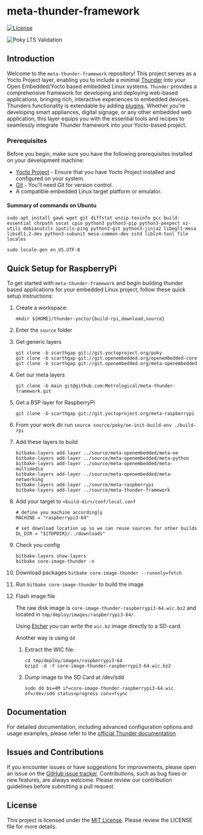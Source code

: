 # meta-thunder-framework
[![License](https://img.shields.io/badge/License-MIT-blue.svg)](https://opensource.org/licenses/mit) 

![Poky LTS Validation](https://github.com/metrological/meta-thunder-framework/actions/workflows/Validation.yml/badge.svg)

## Introduction

Welcome to the `meta-thunder-framework` repository! This project serves as a Yocto Project layer, enabling you to include a minimal [Thunder](https://rdkcentral.github.io/Thunder/) into your Open Embedded/Yocto based embedded Linux systems. `Thunder` provides a comprehensive framework for developing and deploying web-based applications, bringing rich, interactive experiences to embedded devices. Thunders functionality is extendable by adding [plugins](https://github.com/rdkcentral/ThunderNanoServices). Whether you're developing smart appliances, digital signage, or any other embedded web application, this layer equips you with the essential tools and recipes to seamlessly integrate Thunder framework into your Yocto-based project.

### Prerequisites

Before you begin, make sure you have the following prerequisites installed on your development machine:

- [Yocto Project](https://www.yoctoproject.org/) - Ensure that you have Yocto Project installed and configured on your system.
- [Git](https://git-scm.com/) - You'll need Git for version control.
- A compatible embedded Linux target platform or emulator.

#### Summary of commands on Ubuntu
   ``` shell
   sudo apt install gawk wget git diffstat unzip texinfo gcc build-essential chrpath socat cpio python3 python3-pip python3-pexpect xz-utils debianutils iputils-ping python3-git python3-jinja2 libegl1-mesa libsdl1.2-dev python3-subunit mesa-common-dev zstd liblz4-tool file locales
   ``` 
   ``` shell
   sudo locale-gen en_US.UTF-8
   ```  
## Quick Setup for RaspberryPi

To get started with `meta-thunder-framework` and begin building thunder based applications for your embedded Linux project, follow these quick setup instructions:

1. Create a workspace:
   ``` shell
   mkdir ${HOME}/thunder-yocto/{build-rpi,download,source}
   ```

1. Enter the ```source``` folder
1. Get generic layers
   ``` shell
   git clone -b scarthgap git://git.yoctoproject.org/poky
   git clone -b scarthgap git://git.openembedded.org/openembedded-core
   git clone -b scarthgap git://git.openembedded.org/meta-openembedded
   ``` 
1. Get our meta layers
   ``` shell
   git clone -b main git@github.com:Metrological/meta-thunder-framework.git
   ```

1. Get a BSP layer for RaspberryPi
    ``` shell
    git clone -b scarthgap git://git.yoctoproject.org/meta-raspberrypi
    ```
1. From your work dir run ```source source/poky/oe-init-build-env ./build-rpi```
1. Add these layers to build
    ``` shell
    bitbake-layers add-layer ../source/meta-openembedded/meta-oe
    bitbake-layers add-layer ../source/meta-openembedded/meta-python
    bitbake-layers add-layer ../source/meta-openembedded/meta-multimedia
    bitbake-layers add-layer ../source/meta-openembedded/meta-networking
    bitbake-layers add-layer ../source/meta-raspberrypi
    bitbake-layers add-layer ../source/meta-thunder-framework
    ```

1. Add your target to ```<build-dir>/conf/local.conf```
   ```
   # define you machine accordingly 
   MACHINE = "raspberrypi3-64"

   # set download location up so we can reuse sources for other builds  
   DL_DIR = "${TOPDIR}/../downloads"
   ```

1. Check you config
   ``` shell
   bitbake-layers show-layers
   bitbake core-image-thunder -n
   ```

1. Download packages ```bitbake core-image-thunder --runonly=fetch```

1. Run ```bitbake core-image-thunder``` to build the image

1. Flash image file
    
    The raw disk image is ```core-image-thunder-raspberrypi3-64.wic.bz2``` and located in ```tmp/deploy/images/raspberrypi3-64/```.
    
    Using [Etcher](https://etcher.balena.io/) you can write the ```wic.bz``` image directly to a SD-card. 
    
    Another way is using ```dd```
    1. Extract the WIC file:
        ``` shell
        cd tmp/deploy/images/raspberrypi3-64
        bzip2 -d -f core-image-thunder-raspberrypi3-64.wic.bz2
        ```

    2. Dump image to the SD Card at /dev/sdd
       ``` shell
       sudo dd bs=4M if=core-image-thunder-raspberrypi3-64.wic of=/dev/sdd status=progress conv=fsync 
       ```
   
## Documentation

For detailed documentation, including advanced configuration options and usage examples, please refer to the [official Thunder documentation](https://rdkcentral.github.io/Thunder/)

## Issues and Contributions

If you encounter issues or have suggestions for improvements, please open an issue on the [GitHub issue tracker](https://github.com/rdkcentral/thunder/issues). Contributions, such as bug fixes or new features, are always welcome. Please review our contribution guidelines before submitting a pull request.

## License

This project is licensed under the [MIT License](COPYING.MIT). Please review the LICENSE file for more details.
